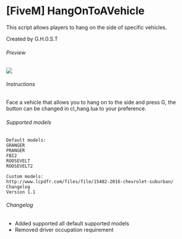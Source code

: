 # [FiveM] HangOnToAVehicle
This script allows players to hang on the side of specific vehicles.

Created by G.H.0.S.T

###### Preview
<img src="https://forum.fivem.net/uploads/default/original/3X/0/2/02acc2c6e443cbaa08d10c328e4634aeee6e5122.png"/>

###### Instructions
Face a vehicle that allows you to hang on to the side and press G, the button can be changed in cl_hang.lua to your preference.

###### Supported models
```
Default models:
GRANGER
PRANGER
FBI2
ROOSEVELT
ROOSEVELT2
```

```
Custom models:
http://www.lcpdfr.com/files/file/15482-2016-chevrolet-suburban/
Changelog
Version 1.1
```
###### Changelog
- Added supported all default supported models
- Removed driver occupation requirement
